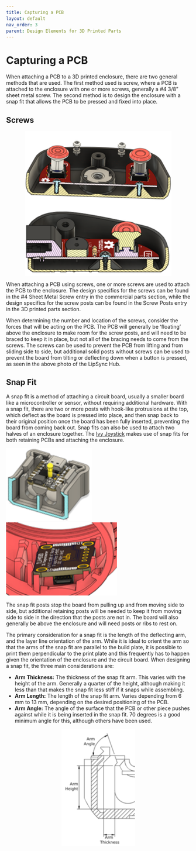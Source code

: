 ```yaml
---
title: Capturing a PCB
layout: default
nav_order: 3
parent: Design Elements for 3D Printed Parts
---
```


# Capturing a PCB

When attaching a PCB to a 3D printed enclosure, there are two general methods that are used. The first method used is screw, where a PCB is attached to the enclosure with one or more screws, generally a #4 3/8” sheet metal screw. The second method is to design the enclosure with a snap fit that allows the PCB to be pressed and fixed into place.

## Screws

<img src="Photos/Captured_PCB/Captured_PCB_IMG1.png" width="400" style="display: block; margin: 0 auto" alt="A cross section of the lipsync hub showing the PCB screwed into place. ">
<img src="Photos/Captured_PCB/Captured_PCB_IMG2.png" width="400" style="display: block; margin: 0 auto" alt="A cross section of the LipSync hub with a post supporting the arms of the PCB. ">

When attaching a PCB using screws, one or more screws are used to attach the PCB to the enclosure. The design specifics for the screws can be found in the #4 Sheet Metal Screw entry in the commercial parts section, while the design specifics for the screw posts can be found in the Screw Posts entry in the 3D printed parts section.

When determining the number and location of the screws, consider the forces that will be acting on the PCB. The PCB will generally be ‘floating’ above the enclosure to make room for the screw posts, and will need to be braced to keep it in place, but not all of the bracing needs to come from the screws. The screws can be used to prevent the PCB from lifting and from sliding side to side, but additional solid posts without screws can be used to prevent the board from tilting or deflecting down when a button is pressed, as seen in the above photo of the LipSync Hub.

## Snap Fit

A snap fit is a method of attaching a circuit board, usually a smaller board like a microcontroller or sensor, without requiring additional hardware. With a snap fit, there are two or more posts with hook-like protrusions at the top, which deflect as the board is pressed into place, and then snap back to their original position once the board has been fully inserted, preventing the board from coming back out. Snap fits can also be used to attach two halves of an enclosure together. The [Ivy Joystick](https://github.com/makersmakingchange/Ivy-Nunchuck-Joystick-Adapter) makes use of snap fits for both retaining PCBs and attaching the enclosure.

<img src="Photos/Captured_PCB/Captured_PCB_IMG3.png" height="200"  alt="A cross section of the Ivy joystick. "> <img src="Photos/Captured_PCB/Captured_PCB_IMG4.png" height="200"  alt="A photo of the ambient pressure sensor in the LipSync. ">

The snap fit posts stop the board from pulling up and from moving side to side, but additional retaining posts will be needed to keep it from moving side to side in the direction that the posts are not in. The board will also generally be above the enclosure and will need posts or ribs to rest on.

The primary consideration for a snap fit is the length of the deflecting arm, and the layer line orientation of the arm. While it is ideal to orient the arm so that the arms of the snap fit are parallel to the build plate, it is possible to print them perpendicular to the print plate and this frequently has to happen given the orientation of the enclosure and the circuit board. When designing a snap fit, the three main considerations are:

- **Arm Thickness:** The thickness of the snap fit arm. This varies with the height of the arm. Generally a quarter of the height, although making it less than that makes the snap fit less stiff if it snaps while assembling.
- **Arm Length:** The length of the snap fit arm. Varies depending from 6 mm to 13 mm, depending on the desired positioning of the PCB.
- **Arm Angle:** The angle of the surface that the PCB or other piece pushes against while it is being inserted in the snap fit. 70 degrees is a good minimum angle for this, although others have been used.

<img src="Photos/Captured_PCB/Captured_PCB_IMG5.png" width="200" style="display: block; margin: 0 auto" alt="A sketch of a snap fit arm with the key dimensions labeled. ">